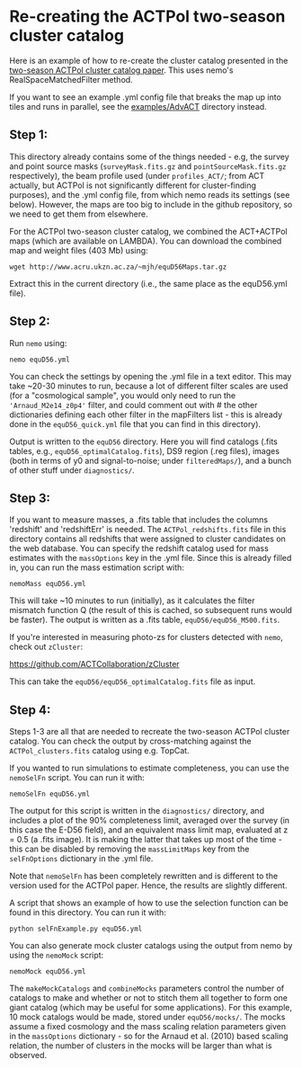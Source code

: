 # Re-creating the ACTPol two-season cluster catalog

Here is an example of how to re-create the cluster catalog presented 
in the [two-season ACTPol cluster catalog paper](http://adsabs.harvard.edu/abs/2017arXiv170905600H). 
This uses nemo's RealSpaceMatchedFilter method.

If you want to see an example .yml config file that breaks the map 
up into tiles and runs in parallel, see the [examples/AdvACT](../AdvACT/) 
directory instead.

## Step 1:

This directory already contains some of the things needed - e.g, the
survey and point source masks (`surveyMask.fits.gz` and 
`pointSourceMask.fits.gz` respectively), the beam profile used (under 
`profiles_ACT/`; from ACT actually, but ACTPol is not significantly 
different for cluster-finding purposes), and the .yml config file, from
which nemo reads its settings (see below). However, the maps are too 
big to include in the github repository, so we need to get them from 
elsewhere.

For the ACTPol two-season cluster catalog, we combined the ACT+ACTPol
maps (which are available on LAMBDA). You can download the combined 
map and weight files (403 Mb) using:

```
wget http://www.acru.ukzn.ac.za/~mjh/equD56Maps.tar.gz
```

Extract this in the current directory (i.e., the same place as the 
equD56.yml file). 

## Step 2:

Run `nemo` using:

```
nemo equD56.yml
```

You can check the settings by opening the .yml file in a text editor.
This may take ~20-30 minutes to run, because a lot of different filter
scales are used (for a "cosmological sample", you would only need to
run the `'Arnaud_M2e14_z0p4'` filter, and could comment out with # the
other dictionaries defining each other filter in the mapFilters 
list - this is already done in the `equD56_quick.yml` file that you can
find in this directory).

Output is written to the `equD56` directory. Here you will find 
catalogs (.fits tables, e.g., `equD56_optimalCatalog.fits`), DS9 region
(.reg files), images (both in terms of y0 and signal-to-noise; under
`filteredMaps/`), and a bunch of other stuff under `diagnostics/`.

## Step 3:

If you want to measure masses, a .fits table that includes the columns
'redshift' and 'redshiftErr' is needed. The `ACTPol_redshifts.fits` file
in this directory contains all redshifts that were assigned to 
cluster candidates on the web database. You can specify the redshift catalog 
used for mass estimates with the `massOptions` key in the .yml file. 
Since this is already filled in, you can run the mass estimation 
script with:

```
nemoMass equD56.yml
```

This will take ~10 minutes to run (initially), as it calculates the 
filter mismatch function Q (the result of this is cached, so subsequent
runs would be faster). The output is written as a .fits table, 
`equD56/equD56_M500.fits`.

If you're interested in measuring photo-zs for clusters detected with
`nemo`, check out `zCluster`: 

<https://github.com/ACTCollaboration/zCluster>

This can take the `equD56/equD56_optimalCatalog.fits` file as input.

## Step 4:

Steps 1-3 are all that are needed to recreate the two-season ACTPol
cluster catalog. You can check the output by cross-matching against
the `ACTPol_clusters.fits` catalog using e.g. TopCat.

If you wanted to run simulations to estimate completeness, you can use
the `nemoSelFn` script. You can run it with:

```
nemoSelFn equD56.yml
```

The output for this script is written in the `diagnostics/` directory,
and includes a plot of the 90% completeness limit, averaged over the
survey (in this case the E-D56 field), and an equivalent mass limit 
map, evaluated at z = 0.5 (a .fits image). It is making the latter
that takes up most of the time - this can be disabled by removing
the `massLimitMaps` key from the `selFnOptions` dictionary in the .yml
file. 

Note that `nemoSelFn` has been completely rewritten and is different
to the version used for the ACTPol paper. Hence, the results are 
slightly different.

A script that shows an example of how to use the selection function
can be found in this directory. You can run it with:

```
python selFnExample.py equD56.yml
```

You can also generate mock cluster catalogs using the output from nemo
by using the `nemoMock` script:

```
nemoMock equD56.yml
```

The `makeMockCatalogs` and `combineMocks` parameters control the number
of catalogs to make and whether or not to stitch them all together to
form one giant catalog (which may be useful for some applications). For
this example, 10 mock catalogs would be made, stored under 
`equD56/mocks/`. The mocks assume a fixed cosmology and the mass scaling
relation parameters given in the `massOptions` dictionary - so for the
Arnaud et al. (2010) based scaling relation, the number of clusters in
the mocks will be larger than what is observed.

